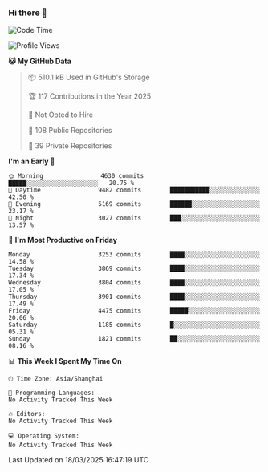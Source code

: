 ### Hi there 👋

<!--
**qbosen/qbosen** is a ✨ _special_ ✨ repository because its `README.md` (this file) appears on your GitHub profile.

Here are some ideas to get you started:

- 🔭 I’m currently working on ...
- 🌱 I’m currently learning ...
- 👯 I’m looking to collaborate on ...
- 🤔 I’m looking for help with ...
- 💬 Ask me about ...
- 📫 How to reach me: ...
- 😄 Pronouns: ...
- ⚡ Fun fact: ...
-->

<!--START_SECTION:waka-->
![Code Time](http://img.shields.io/badge/Code%20Time-2%2C111%20hrs%2036%20mins-blue)

![Profile Views](http://img.shields.io/badge/Profile%20Views-1-blue)

**🐱 My GitHub Data** 

> 📦 510.1 kB Used in GitHub's Storage 
 > 
> 🏆 117 Contributions in the Year 2025
 > 
> 🚫 Not Opted to Hire
 > 
> 📜 108 Public Repositories 
 > 
> 🔑 39 Private Repositories 
 > 
**I'm an Early 🐤** 

```text
🌞 Morning                4630 commits        █████░░░░░░░░░░░░░░░░░░░░   20.75 % 
🌆 Daytime                9482 commits        ███████████░░░░░░░░░░░░░░   42.50 % 
🌃 Evening                5169 commits        ██████░░░░░░░░░░░░░░░░░░░   23.17 % 
🌙 Night                  3027 commits        ███░░░░░░░░░░░░░░░░░░░░░░   13.57 % 
```
📅 **I'm Most Productive on Friday** 

```text
Monday                   3253 commits        ████░░░░░░░░░░░░░░░░░░░░░   14.58 % 
Tuesday                  3869 commits        ████░░░░░░░░░░░░░░░░░░░░░   17.34 % 
Wednesday                3804 commits        ████░░░░░░░░░░░░░░░░░░░░░   17.05 % 
Thursday                 3901 commits        ████░░░░░░░░░░░░░░░░░░░░░   17.49 % 
Friday                   4475 commits        █████░░░░░░░░░░░░░░░░░░░░   20.06 % 
Saturday                 1185 commits        █░░░░░░░░░░░░░░░░░░░░░░░░   05.31 % 
Sunday                   1821 commits        ██░░░░░░░░░░░░░░░░░░░░░░░   08.16 % 
```


📊 **This Week I Spent My Time On** 

```text
🕑︎ Time Zone: Asia/Shanghai

💬 Programming Languages: 
No Activity Tracked This Week

🔥 Editors: 
No Activity Tracked This Week

💻 Operating System: 
No Activity Tracked This Week
```


 Last Updated on 18/03/2025 16:47:19 UTC
<!--END_SECTION:waka-->
